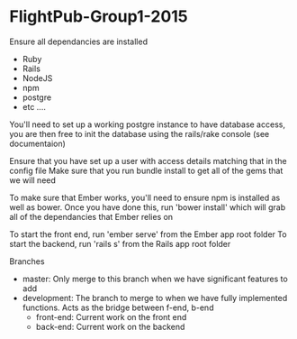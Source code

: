 # FlightPub-Group1-2015

Ensure all dependancies are installed

- Ruby
- Rails
- NodeJS
- npm
- postgre
- etc ....

You'll need to set up a working postgre instance to have database access, you are then free to init the
database using the rails/rake console (see documentaion)

Ensure that you have set up a user with access details matching that in the config file
Make sure that you run bundle install to get all of the gems that we will need

To make sure that Ember works, you'll need to ensure npm is installed as well as bower. Once you have done this, run 'bower install' which will grab all of the dependancies that Ember relies on

To start the front end, run 'ember serve' from the Ember app root folder
To start the backend, run 'rails s' from the Rails app root folder

Branches
- master: Only merge to this branch when we have significant features to add
- development: The branch to merge to when we have fully implemented functions. Acts as the bridge between f-end, b-end
  - front-end: Current work on the front end
  - back-end: Current work on the backend
